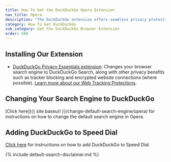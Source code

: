 ```yaml
---
title: How To Get the DuckDuckGo Opera Extension
nav_title: Opera
description: "The DuckDuckGo extension offers seamless privacy protection: tracker blocking, cookie protection, private search, and much more."
category: How To Get DuckDuckGo
sub_category: Get the DuckDuckGo Browser Extension
order: 500
---
```


## Installing Our Extension

-   [DuckDuckGo Privacy Essentials extension](https://chromewebstore.google.com/detail/duckduckgo-privacy-essent/bkdgflcldnnnapblkhphbgpggdiikppg): Changes your browser search engine to DuckDuckGo Search, along with other privacy benefits such as tracker blocking and encrypted website connections (where possible). <a href="{{ site.baseurl }}/privacy/web-tracking-protections/">Learn more about our Web Tracking Protections</a>.

## Changing Your Search Engine to DuckDuckGo

[Click here]({{ site.baseurl }}/change-default-search-engine/opera) for instructions on how to change the default search engine in Opera.

## Adding DuckDuckGo to Speed Dial

[Click here](https://help.opera.com/en/latest/start-page/#speedDial) for instructions on how to add DuckDuckGo to Speed Dial.

{% include default-search-disclaimer.md %}
